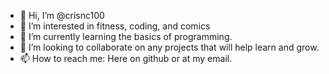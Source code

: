 - 👋 Hi, I’m @crisnc100
- 👀 I’m interested in fitness, coding, and comics
- 🌱 I’m currently learning the basics of programming. 
- 💞️ I’m looking to collaborate on any projects that will help learn and grow. 
- 📫 How to reach me: Here on github or at my email. 

<!---
crisnc100/crisnc100 is a ✨ special ✨ repository because its `README.md` (this file) appears on your GitHub profile.
You can click the Preview link to take a look at your changes.
--->

